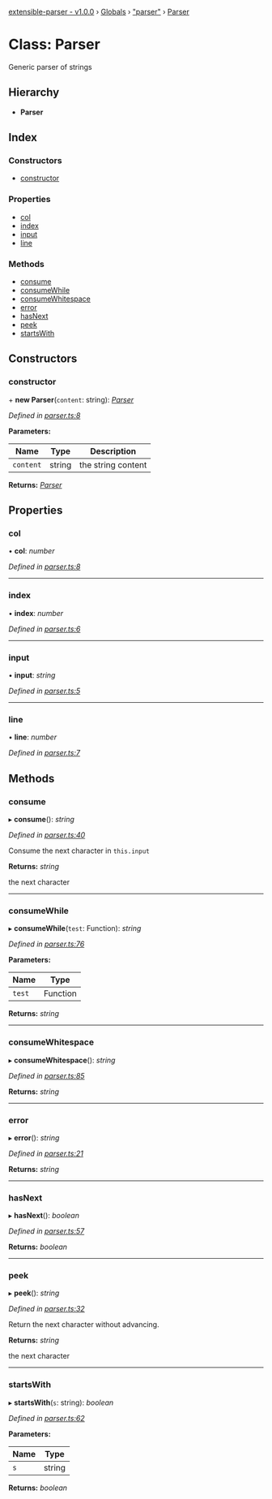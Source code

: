 [extensible-parser - v1.0.0](../README.md) › [Globals](../globals.md) › ["parser"](../modules/_parser_.md) › [Parser](_parser_.parser.md)

# Class: Parser

Generic parser of strings

## Hierarchy

* **Parser**

## Index

### Constructors

* [constructor](_parser_.parser.md#constructor)

### Properties

* [col](_parser_.parser.md#col)
* [index](_parser_.parser.md#index)
* [input](_parser_.parser.md#input)
* [line](_parser_.parser.md#line)

### Methods

* [consume](_parser_.parser.md#consume)
* [consumeWhile](_parser_.parser.md#consumewhile)
* [consumeWhitespace](_parser_.parser.md#consumewhitespace)
* [error](_parser_.parser.md#error)
* [hasNext](_parser_.parser.md#hasnext)
* [peek](_parser_.parser.md#peek)
* [startsWith](_parser_.parser.md#startswith)

## Constructors

###  constructor

\+ **new Parser**(`content`: string): *[Parser](_parser_.parser.md)*

*Defined in [parser.ts:8](https://github.com/MH15/extensible-parser/blob/4b77834/src/parser.ts#L8)*

**Parameters:**

Name | Type | Description |
------ | ------ | ------ |
`content` | string | the string content  |

**Returns:** *[Parser](_parser_.parser.md)*

## Properties

###  col

• **col**: *number*

*Defined in [parser.ts:8](https://github.com/MH15/extensible-parser/blob/4b77834/src/parser.ts#L8)*

___

###  index

• **index**: *number*

*Defined in [parser.ts:6](https://github.com/MH15/extensible-parser/blob/4b77834/src/parser.ts#L6)*

___

###  input

• **input**: *string*

*Defined in [parser.ts:5](https://github.com/MH15/extensible-parser/blob/4b77834/src/parser.ts#L5)*

___

###  line

• **line**: *number*

*Defined in [parser.ts:7](https://github.com/MH15/extensible-parser/blob/4b77834/src/parser.ts#L7)*

## Methods

###  consume

▸ **consume**(): *string*

*Defined in [parser.ts:40](https://github.com/MH15/extensible-parser/blob/4b77834/src/parser.ts#L40)*

Consume the next character in `this.input`

**Returns:** *string*

the next character

___

###  consumeWhile

▸ **consumeWhile**(`test`: Function): *string*

*Defined in [parser.ts:76](https://github.com/MH15/extensible-parser/blob/4b77834/src/parser.ts#L76)*

**Parameters:**

Name | Type |
------ | ------ |
`test` | Function |

**Returns:** *string*

___

###  consumeWhitespace

▸ **consumeWhitespace**(): *string*

*Defined in [parser.ts:85](https://github.com/MH15/extensible-parser/blob/4b77834/src/parser.ts#L85)*

**Returns:** *string*

___

###  error

▸ **error**(): *string*

*Defined in [parser.ts:21](https://github.com/MH15/extensible-parser/blob/4b77834/src/parser.ts#L21)*

**Returns:** *string*

___

###  hasNext

▸ **hasNext**(): *boolean*

*Defined in [parser.ts:57](https://github.com/MH15/extensible-parser/blob/4b77834/src/parser.ts#L57)*

**Returns:** *boolean*

___

###  peek

▸ **peek**(): *string*

*Defined in [parser.ts:32](https://github.com/MH15/extensible-parser/blob/4b77834/src/parser.ts#L32)*

Return the next character without advancing.

**Returns:** *string*

the next character

___

###  startsWith

▸ **startsWith**(`s`: string): *boolean*

*Defined in [parser.ts:62](https://github.com/MH15/extensible-parser/blob/4b77834/src/parser.ts#L62)*

**Parameters:**

Name | Type |
------ | ------ |
`s` | string |

**Returns:** *boolean*
